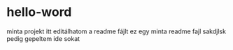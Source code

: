 # hello-word
minta projekt
itt editálhatom a readme fájlt
ez egy minta readme fajl
sakdjlsk
pedig gepeltem ide sokat
